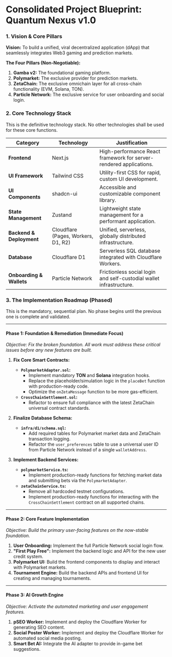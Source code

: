 # Consolidated Project Blueprint: Quantum Nexus v1.0

### **1. Vision & Core Pillars**

**Vision:** To build a unified, viral decentralized application (dApp) that seamlessly integrates Web3 gaming and prediction markets.

**The Four Pillars (Non-Negotiable):**
1.  **Gamba v2:** The foundational gaming platform.
2.  **Polymarket:** The exclusive provider for prediction markets.
3.  **ZetaChain:** The exclusive omnichain layer for all cross-chain functionality (EVM, Solana, TON).
4.  **Particle Network:** The exclusive service for user onboarding and social login.

### **2. Core Technology Stack**

This is the definitive technology stack. No other technologies shall be used for these core functions.

| Category               | Technology                                 | Justification                                                         |
| ---------------------- | ------------------------------------------ | --------------------------------------------------------------------- |
| **Frontend**           | Next.js                                    | High-performance React framework for server-rendered applications.    |
| **UI Framework**       | Tailwind CSS                               | Utility-first CSS for rapid, custom UI development.                   |
| **UI Components**      | shadcn-ui                                  | Accessible and customizable component library.                        |
| **State Management**   | Zustand                                    | Lightweight state management for a performant application.            |
| **Backend & Deployment** | Cloudflare (Pages, Workers, D1, R2)        | Unified, serverless, globally distributed infrastructure.             |
| **Database**           | Cloudflare D1                              | Serverless SQL database integrated with Cloudflare Workers.           |
| **Onboarding & Wallets** | Particle Network                           | Frictionless social login and self-custodial wallet infrastructure.   |

### **3. The Implementation Roadmap (Phased)**

This is the mandatory, sequential plan. No phase begins until the previous one is complete and validated.

---

#### **Phase 1: Foundation & Remediation (Immediate Focus)**
*Objective: Fix the broken foundation. All work must address these critical issues before any new features are built.*

1.  **Fix Core Smart Contracts:**
    *   **`PolymarketAdapter.sol`:**
        *   Implement mandatory **TON** and **Solana** integration hooks.
        *   Replace the placeholder/simulation logic in the `placeBet` function with production-ready code.
        *   Optimize the `onZetaMessage` function to be more gas-efficient.
    *   **`CrossChainSettlement.sol`:**
        *   Refactor to ensure full compliance with the latest ZetaChain universal contract standards.

2.  **Finalize Database Schema:**
    *   **`infra/d1/schema.sql`:**
        *   Add required tables for Polymarket market data and ZetaChain transaction logging.
        *   Refactor the `user_preferences` table to use a universal user ID from Particle Network instead of a single `walletAddress`.

3.  **Implement Backend Services:**
    *   **`polymarketService.ts`:**
        *   Implement production-ready functions for fetching market data and submitting bets via the `PolymarketAdapter`.
    *   **`zetaChainService.ts`:**
        *   Remove all hardcoded testnet configurations.
        *   Implement production-ready functions for interacting with the `CrossChainSettlement` contract on all supported chains.

---

#### **Phase 2: Core Feature Implementation**
*Objective: Build the primary user-facing features on the now-stable foundation.*

1.  **User Onboarding:** Implement the full Particle Network social login flow.
2.  **"First Play Free":** Implement the backend logic and API for the new user credit system.
3.  **Polymarket UI:** Build the frontend components to display and interact with Polymarket markets.
4.  **Tournament Engine:** Build the backend APIs and frontend UI for creating and managing tournaments.

---

#### **Phase 3: AI Growth Engine**
*Objective: Activate the automated marketing and user engagement features.*

1.  **pSEO Worker:** Implement and deploy the Cloudflare Worker for generating SEO content.
2.  **Social Poster Worker:** Implement and deploy the Cloudflare Worker for automated social media posting.
3.  **Smart Bet AI:** Integrate the AI adapter to provide in-game bet suggestions.
